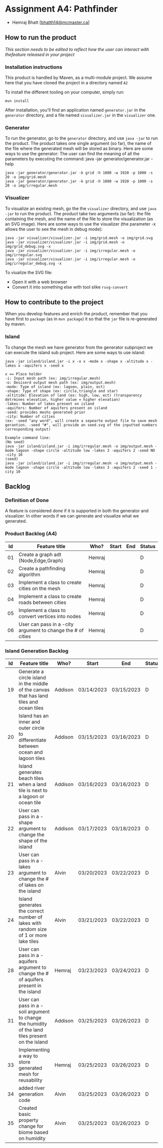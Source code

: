 # Assignment A4: Pathfinder

  - Hemraj Bhatt [bhatth14@mcmaster.ca]

## How to run the product

_This section needs to be edited to reflect how the user can interact with thefeature released in your project_

### Installation instructions

This product is handled by Maven, as a multi-module project. We assume here that you have cloned the project in a directory named `A2`

To install the different tooling on your computer, simply run:

```
mvn install
```

After installation, you'll find an application named `generator.jar` in the `generator` directory, and a file named `visualizer.jar` in the `visualizer` one. 

### Generator

To run the generator, go to the `generator` directory, and use `java -jar` to run the product. The product takes one single argument (so far), the name of the file where the generated mesh will be stored as binary.
Here are some ways to use the generator:
The user can find the meaning of all the parameters by executing the command: java -jar generator/generator.jar -help
```
java -jar generator/generator.jar -k grid -h 1080 -w 1920 -p 1000 -s 20 -o img/grid.mesh
java -jar generator/generator.jar -k grid -h 1080 -w 1920 -p 1000 -s 20 -o img/irregular.mesh
```

### Visualizer

To visualize an existing mesh, go the the `visualizer` directory, and use `java -jar` to run the product. The product take two arguments (so far): the file containing the mesh, and the name of the file to store the visualization (as an SVG image).
Here are some ways to use the visualizer (the parameter -x allows the user to see the mesh in debug mode):

```
java -jar visualizer/visualizer.jar -i img/grid.mesh -o img/grid.svg          
java -jar visualizer/visualizer.jar -i img/grid.mesh -o img/grid_debug.svg -x
java -jar visualizer/visualizer.jar -i img/irregular.mesh -o img/irregular.svg   
java -jar visualizer/visualizer.jar -i img/irregular.mesh -o img/irregular_debug.svg -x

```
To viualize the SVG file:

  - Open it with a web browser
  - Convert it into something else with tool slike `rsvg-convert`

## How to contribute to the project

When you develop features and enrich the product, remember that you have first to `package` (as in `mvn package`) it so that the `jar` file is re-generated by maven.

### Island
To change the mesh we have generator from the generator subproject we can execute the island sub project.
Here are some ways to use island:

```
java -jar island/island.jar -i x -o x -mode x -shape x -altitude x -lakes x -aquifers x -seed x

x == Place holder
-i: Input mesh path (ex: img/irregular.mesh)
-o: Desiserd output mesh path (ex: img/output.mesh)
-mode: Type of island (ex: lagoon, plain, ect)
-shape: Type of shape (ex: circle,triangle and star)
-altitide: Elevation of land (ex: high, low, ect) (transparency detrmines elevation, higher value = higher elevation)  
-lakes: Number of lakes present on island
-aquifers: Number of aquifers present on island
-seed: provides meshs generated prior 
-city: Number of cities
(ex: -seed "any word", will create a sepearte output file to save mesh gerantion. -seed "#", will provide an seed.svg of the inputted numbers corresponding output)

Example command line:
(No seed)
java -jar island/island.jar -i img/irregular.mesh -o img/output.mesh -mode lagoon -shape circle -altitude low -lakes 3 -aquifers 2 -seed NO -city 10
(seed)
java -jar island/island.jar -i img/irregular.mesh -o img/output.mesh -mode lagoon -shape circle -altitude low -lakes 3 -aquifers 2 -seed 1 -city 10

```

## Backlog

### Definition of Done

A feature is considered done if it is supported in both the generator and visualizer. In other words if we can generate and visualize what we generated.

### Product Backlog (A4)

| Id | Feature title | Who? | Start | End | Status |
|:--:|---------------|------|-------|-----|--------|
| 01 | Create a graph adt (Node,Edge,Graph) | Hemraj |  |  | D |
| 02 | Create a pathfinding algorithm | Hemraj |  |  | D |
| 03 | Implement a class to create cities on the mesh | Hemraj |  |  | D |
| 04 | Implement a class to create roads between cities   | Hemraj |  |  | D |
| 05 | Implement a class to convert vertices into nodes | Hemraj |  |  | D |
| 06 | User can pass in a -city argument to change the # of cities | Hemraj |  |  | D |


### Island Generation Backlog
| Id | Feature title | Who? | Start | End | Status |
|:--:|---------------|------|-------|-----|--------|
| 19 | Generate a circle island in the middle of the canvas that has land tiles and ocean tiles  | Addison | 03/14/2023 | 03/15/2023 | D |
| 20 | Island has an inner and outer circle to differentiate between ocean and lagoon tiles | Addison | 03/15/2023 | 03/16/2023 | D |
| 21 | Island generates beach tiles when a land tile is next to a lagoon or ocean tile | Addison | 03/16/2023 | 03/16/2023 | D |
| 22 | User can pass in a -shape argument to change the shape of the island | Addison | 03/17/2023 | 03/18/2023 | D |
| 23 | User can pass in a -lakes argument to change the # of lakes on the island | Alvin | 03/20/2023 | 03/22/2023 | D |
| 24 | Island generates the correct number of lakes with random size of 1 or more lake tiles | Alvin | 03/21/2023 | 03/22/2023 | D |
|28| User can pass in a -aquifers argument to change the # of aquifers present in the island | Hemraj | 03/23/2023 | 03/24/2023 | D |
|31| User can pass in a -soil argument to change the humidity of the land tiles present on the island  | Addison | 03/25/2023 | 03/26/2023 | D |
|33| Implementing a way to store generated mesh for reusability  | Hemraj | 03/25/2023 | 03/26/2023 | D |
|34| added river generation code  | Alvin | 03/25/2023 | 03/26/2023 | D |
|35| Created basic property change for biome based on humidity  | Alvin | 03/25/2023 | 03/26/2023 | D |




